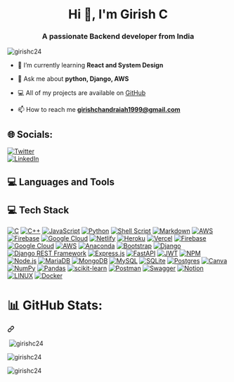 <h1 align="center">Hi 👋, I'm Girish C</h1>
<h3 align="center">A passionate Backend developer from India</h3>

<p align="left"> <img src="https://komarev.com/ghpvc/?username=girishc24&label=Profile%20views&color=0e75b6&style=flat" alt="girishc24" /> </p>

- 🌱 I’m currently learning **React and System Design**

- 💬 Ask me about **python, Django, AWS**
  
- 💻 All of my projects are available on <a href="https://github.com/girishc24">GitHub</a>

- 📫 How to reach me **girishchandraiah1999@gmail.com**

## 🌐 Socials:

[![Twitter](https://img.shields.io/badge/Twitter-%231DA1F2.svg?logo=Twitter&logoColor=white)](https://x.com/girish_c24)  
[![LinkedIn](https://img.shields.io/badge/LinkedIn-%230077B5.svg?logo=linkedin&logoColor=white)](https://www.linkedin.com/in/girish-chandraiah/)


## 💻 Languages and Tools
## 💻 Tech Stack

[![C](https://img.shields.io/badge/c-%2300599C.svg?style=flat&logo=c&logoColor=white)](https://img.shields.io/badge/c-%2300599C.svg?style=flat&logo=c&logoColor=white) 
[![C++](https://img.shields.io/badge/c++-%2300599C.svg?style=flat&logo=c%2B%2B&logoColor=white)](https://img.shields.io/badge/c++-%2300599C.svg?style=flat&logo=c%2B%2B&logoColor=white) 
[![JavaScript](https://img.shields.io/badge/javascript-%23323330.svg?style=flat&logo=javascript&logoColor=%23F7DF1E)](https://img.shields.io/badge/javascript-%23323330.svg?style=flat&logo=javascript&logoColor=%23F7DF1E) 
[![Python](https://img.shields.io/badge/python-3670A0?style=flat&logo=python&logoColor=ffdd54)](https://img.shields.io/badge/python-3670A0?style=flat&logo=python&logoColor=ffdd54) 
[![Shell Script](https://img.shields.io/badge/shell_script-%23121011.svg?style=flat&logo=gnu-bash&logoColor=white)](https://img.shields.io/badge/shell_script-%23121011.svg?style=flat&logo=gnu-bash&logoColor=white) 
[![Markdown](https://img.shields.io/badge/markdown-%23000000.svg?style=flat&logo=markdown&logoColor=white)](https://img.shields.io/badge/markdown-%23000000.svg?style=flat&logo=markdown&logoColor=white) 
[![AWS](https://img.shields.io/badge/AWS-%23FF9900.svg?style=flat&logo=amazon-aws&logoColor=white)](https://img.shields.io/badge/AWS-%23FF9900.svg?style=flat&logo=amazon-aws&logoColor=white) 
[![Firebase](https://img.shields.io/badge/firebase-%23039BE5.svg?style=flat&logo=firebase)](https://img.shields.io/badge/firebase-%23039BE5.svg?style=flat&logo=firebase) 
[![Google Cloud](https://img.shields.io/badge/Google%20Cloud-%234285F4.svg?style=flat&logo=google-cloud&logoColor=white)](https://img.shields.io/badge/Google%20Cloud-%234285F4.svg?style=flat&logo=google-cloud&logoColor=white)
[![Netlify](https://img.shields.io/badge/netlify-%23000000.svg?style=flat&logo=netlify&logoColor=#00C7B7)](https://www.netlify.com/)
[![Heroku](https://img.shields.io/badge/heroku-%23430098.svg?style=flat&logo=heroku&logoColor=white)](https://www.heroku.com/)
[![Vercel](https://img.shields.io/badge/vercel-%23000000.svg?style=flat&logo=vercel&logoColor=white)](https://vercel.com/)
[![Firebase](https://img.shields.io/badge/firebase-%23039BE5.svg?style=flat&logo=firebase)](https://firebase.google.com/)
[![Google Cloud](https://img.shields.io/badge/Google%20Cloud-%234285F4.svg?style=flat&logo=google-cloud&logoColor=white)](https://cloud.google.com/)
[![AWS](https://img.shields.io/badge/AWS-%23FF9900.svg?style=flat&logo=amazon-aws&logoColor=white)](https://aws.amazon.com/)
[![Anaconda](https://img.shields.io/badge/Anaconda-%2344A833.svg?style=flat&logo=anaconda&logoColor=white)](https://www.anaconda.com/)
[![Bootstrap](https://img.shields.io/badge/bootstrap-%23563D7C.svg?style=flat&logo=bootstrap&logoColor=white)](https://getbootstrap.com/)
[![Django](https://img.shields.io/badge/django-%23092E20.svg?style=flat&logo=django&logoColor=white)](https://www.djangoproject.com/) 
[![Django REST Framework](https://img.shields.io/badge/DJANGO-REST-ff1709?style=flat&logo=django&logoColor=white&color=ff1709&labelColor=gray)](https://www.django-rest-framework.org/) 
[![Express.js](https://img.shields.io/badge/express.js-%23404d59.svg?style=flat&logo=express&logoColor=%2361DAFB)](https://expressjs.com/) 
[![FastAPI](https://img.shields.io/badge/FastAPI-005571?style=flat&logo=fastapi)](https://fastapi.tiangolo.com/) 
[![JWT](https://img.shields.io/badge/JWT-black?style=flat&logo=JSON%20web%20tokens)](https://jwt.io/) 
[![NPM](https://img.shields.io/badge/NPM-%23000000.svg?style=flat&logo=npm&logoColor=white)](https://www.npmjs.com/) 
[![Node.js](https://img.shields.io/badge/node.js-6DA55F?style=flat&logo=node.js&logoColor=white)](https://nodejs.org/) 
[![MariaDB](https://img.shields.io/badge/MariaDB-003545?style=flat&logo=mariadb&logoColor=white)](https://mariadb.org/) 
[![MongoDB](https://img.shields.io/badge/MongoDB-%234ea94b.svg?style=flat&logo=mongodb&logoColor=white)](https://www.mongodb.com/) 
[![MySQL](https://img.shields.io/badge/mysql-%2300f.svg?style=flat&logo=mysql&logoColor=white)](https://www.mysql.com/)
[![SQLite](https://img.shields.io/badge/sqlite-%2307405e.svg?style=flat&logo=sqlite&logoColor=white)](https://www.sqlite.org/)
[![Postgres](https://img.shields.io/badge/postgres-%23316192.svg?style=flat&logo=postgresql&logoColor=white)](https://www.postgresql.org/)
[![Canva](https://img.shields.io/badge/Canva-%2300C4CC.svg?style=flat&logo=Canva&logoColor=white)](https://www.canva.com/)
[![NumPy](https://img.shields.io/badge/numpy-%23013243.svg?style=flat&logo=numpy&logoColor=white)](https://numpy.org/)
[![Pandas](https://img.shields.io/badge/pandas-%23150458.svg?style=flat&logo=pandas&logoColor=white)](https://pandas.pydata.org/)
[![scikit-learn](https://img.shields.io/badge/scikit--learn-%23F7931E.svg?style=flat&logo=scikit-learn&logoColor=white)](https://scikit-learn.org/)
[![Postman](https://img.shields.io/badge/Postman-FF6C37?style=flat&logo=postman&logoColor=white)](https://www.postman.com/)
[![Swagger](https://img.shields.io/badge/-Swagger-%23Clojure?style=flat&logo=swagger&logoColor=white)](https://swagger.io/)
[![Notion](https://img.shields.io/badge/Notion-%23000000.svg?style=flat&logo=notion&logoColor=white)](https://www.notion.so/)
[![LINUX](https://img.shields.io/badge/Linux-FCC624?style=flat&logo=linux&logoColor=black)](https://www.linux.org/)
[![Docker](https://img.shields.io/badge/docker-%230db7ed.svg?style=flat&logo=docker&logoColor=white)](https://www.docker.com/)


   </p>

<div class="markdown-heading" dir="auto"><h1 class="heading-element" dir="auto">📊 GitHub Stats:</h1><a id="user-content--github-stats" class="anchor" aria-label="Permalink: 📊 GitHub Stats:" href="#-github-stats"><svg class="octicon octicon-link" viewBox="0 0 16 16" version="1.1" width="16" height="16" aria-hidden="true"><path d="m7.775 3.275 1.25-1.25a3.5 3.5 0 1 1 4.95 4.95l-2.5 2.5a3.5 3.5 0 0 1-4.95 0 .751.751 0 0 1 .018-1.042.751.751 0 0 1 1.042-.018 1.998 1.998 0 0 0 2.83 0l2.5-2.5a2.002 2.002 0 0 0-2.83-2.83l-1.25 1.25a.751.751 0 0 1-1.042-.018.751.751 0 0 1-.018-1.042Zm-4.69 9.64a1.998 1.998 0 0 0 2.83 0l1.25-1.25a.751.751 0 0 1 1.042.018.751.751 0 0 1 .018 1.042l-1.25 1.25a3.5 3.5 0 1 1-4.95-4.95l2.5-2.5a3.5 3.5 0 0 1 4.95 0 .751.751 0 0 1-.018 1.042.751.751 0 0 1-1.042.018 1.998 1.998 0 0 0-2.83 0l-2.5 2.5a1.998 1.998 0 0 0 0 2.83Z"></path></svg></a></div>

<p>&nbsp;<img align="center" src="https://github-readme-stats.vercel.app/api?username=girishc24&show_icons=true&locale=en" alt="girishc24" /></p>

<p><img align="center" src="https://github-readme-streak-stats.herokuapp.com/?user=girishc24&" alt="girishc24" /></p>

<p><img align="left" src="https://github-readme-stats.vercel.app/api/top-langs?username=girishc24&show_icons=true&locale=en&layout=compact" alt="girishc24" /></p>


